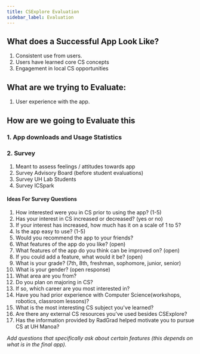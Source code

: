 ```yaml
---
title: CSExplore Evaluation
sidebar_label: Evaluation
---
```


## What does a Successful App Look Like?
1. Consistent use from users.
2. Users have learned core CS concepts
3. Engagement in local CS opportunities

## What are we trying to Evaluate:
1. User experience with the app.

## How are we going to Evaluate this

### 1. App downloads and Usage Statistics

### 2. Survey
1. Meant to assess feelings / attitudes towards app
2. Survey Advisory Board (before student evaluations)
3. Survey UH Lab Students
4. Survey ICSpark

#### Ideas For Survey Questions
1. How interested were you in CS prior to using the app? (1-5)
2. Has your interest in CS increased or decreased? (yes or no)
3. If your interest has increased, how much has it on a scale of 1 to 5?
4. Is the app easy to use? (1-5)
5. Would you recommend the app to your friends?
6. What features of the app do you like? (open)
7. What features of the app do you think can be improved on? (open)
8. If you could add a feature, what would it be? (open)
9. What is your grade? (7th, 8th, freshman, sophomore, junior, senior)
10. What is your gender? (open response)
11. What area are you from?
12. Do you plan on majoring in CS?
13. If so, which career are you most interested in?
14. Have you had prior experience with Computer Science(workshops, robotics, classroom lessons)?
15. What is the most interesting CS subject you've learned?
16. Are there any external CS resources you've used besides CSExplore?
17. Has the information provided by RadGrad helped motivate you to pursue CS at UH Manoa?

*Add questions that specifically ask about certain features (this depends on what is in the final app).*